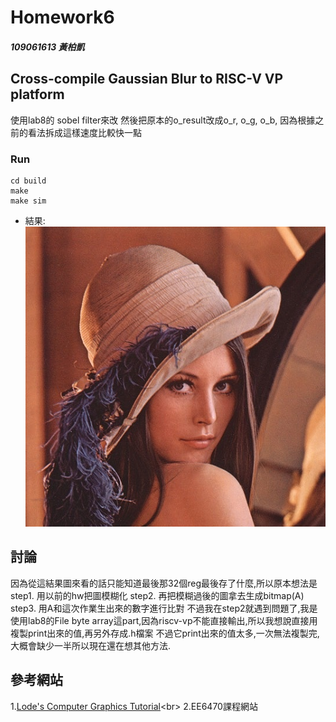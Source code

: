 # Homework6 

##### 109061613 黃柏凱


##  Cross-compile Gaussian Blur to RISC-V VP platform
  使用lab8的 sobel filter來改
  然後把原本的o_result改成o_r, o_g, o_b, 因為根據之前的看法拆成這樣速度比較快一點
  
### Run 
```
cd build
make
make sim
```

* 結果:<br>
    ![](https://github.com/twyayaya/ee6470/blob/master/hw5/hw5_part2/stratus/lena.bmp)




## 討論
  因為從這結果圖來看的話只能知道最後那32個reg最後存了什麼,所以原本想法是
  step1. 用以前的hw把圖模糊化
  step2. 再把模糊過後的圖拿去生成bitmap(A)
  step3. 用A和這次作業生出來的數字進行比對
  不過我在step2就遇到問題了,我是使用lab8的File byte array這part,因為riscv-vp不能直接輸出,所以我想說直接用複製print出來的值,再另外存成.h檔案
  不過它print出來的值太多,一次無法複製完,大概會缺少一半所以現在還在想其他方法.


## 參考網站
1.[Lode's Computer Graphics Tutorial](https://lodev.org/cgtutor/filtering.html#Gaussian_Blur_)<br>
2.EE6470課程網站<br>

